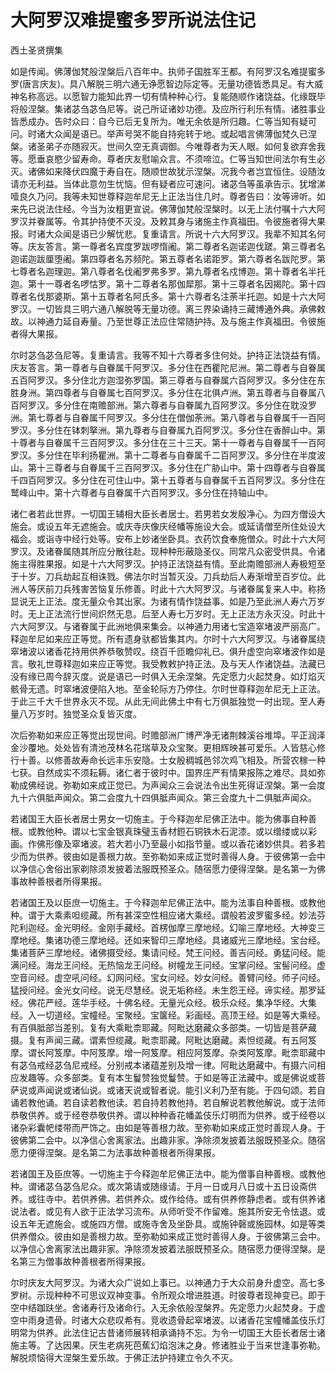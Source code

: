# 大阿罗汉难提蜜多罗所说法住记

西土圣贤撰集

如是传闻。佛薄伽梵般涅槃后八百年中。执师子国胜军王都。有阿罗汉名难提蜜多罗(唐言庆友)。具八解脱三明六通无诤愿智边际定等。无量功德皆悉具足。有大威神名称高远。以愿智力能知此界一切有情种种心行。复能随顺作诸饶益。化缘既毕将般涅槃。集诸苾刍苾刍尼等。说己所证诸妙功德。及应所行利乐有情。诸胜事业皆悉成办。告时众曰：自今已后无复所为。唯无余依是所归趣。仁等当知有疑可问。时诸大众闻是语已。举声号哭不能自持宛转于地。或起唱言佛薄伽梵久已涅槃。诸圣弟子亦随寂灭。世间久空无真调御。今唯尊者为天人眼。如何复欲弃舍我等。愿垂哀愍少留寿命。尊者庆友慰喻众言。不须啼泣。仁等当知世间法尔有生必灭。诸佛如来降伏四魔于寿自在。随顺世故犹示涅槃。况我今者岂宜恒住。设随汝请亦无利益。当体此意勿生忧恼。但有疑者应可速问。诸苾刍等虽承告示。犹增涕噎良久乃问。我等未知世尊释迦牟尼无上正法当住几时。尊者告曰：汝等谛听。如来先已说法住经。今当为汝粗更宣说。佛薄伽梵般涅槃时。以无上法付嘱十六大阿罗汉并眷属等。令其护持使不灭没。及敕其身与诸施主作真福田。令彼施者得大果报。时诸大众闻是语已少解忧悲。复重请言。所说十六大阿罗汉。我辈不知其名何等。庆友答言。第一尊者名宾度罗跋啰惰阇。第二尊者名迦诺迦伐蹉。第三尊者名迦诺迦跋厘堕阇。第四尊者名苏频陀。第五尊者名诺距罗。第六尊者名跋陀罗。第七尊者名迦理迦。第八尊者名伐阇罗弗多罗。第九尊者名戍博迦。第十尊者名半托迦。第十一尊者名啰怙罗。第十二尊者名那伽犀那。第十三尊者名因揭陀。第十四尊者名伐那婆斯。第十五尊者名阿氏多。第十六尊者名注荼半托迦。如是十六大阿罗汉。一切皆具三明六通八解脱等无量功德。离三界染诵持三藏博通外典。承佛敕故。以神通力延自寿量。乃至世尊正法应住常随护持。及与施主作真福田。令彼施者得大果报。

尔时苾刍苾刍尼等。复重请言。我等不知十六尊者多住何处。护持正法饶益有情。庆友答言。第一尊者与自眷属千阿罗汉。多分住在西瞿陀尼洲。第二尊者与自眷属五百阿罗汉。多分住北方迦湿弥罗国。第三尊者与自眷属六百阿罗汉。多分住在东胜身洲。第四尊者与自眷属七百阿罗汉。多分住在北俱卢洲。第五尊者与自眷属八百阿罗汉。多分住在南赡部洲。第六尊者与自眷属九百阿罗汉。多分住在耽没罗洲。第七尊者与自眷属千阿罗汉。多分住在僧伽荼洲。第八尊者与自眷属千一百阿罗汉。多分住在钵刺拏洲。第九尊者与自眷属九百阿罗汉。多分住在香醉山中。第十尊者与自眷属千三百阿罗汉。多分住在三十三天。第十一尊者与自眷属千一百阿罗汉。多分住在毕利扬瞿洲。第十二尊者与自眷属千二百阿罗汉。多分住在半度波山。第十三尊者与自眷属千三百阿罗汉。多分住在广胁山中。第十四尊者与自眷属千四百阿罗汉。多分住在可住山中。第十五尊者与自眷属千五百阿罗汉。多分住在鹫峰山中。第十六尊者与自眷属千六百阿罗汉。多分住在持轴山中。

诸仁者若此世界。一切国王辅相大臣长者居士。若男若女发殷净心。为四方僧设大施会。或设五年无遮施会。或庆寺庆像庆经幡等施设大会。或延请僧至所住处设大福会。或诣寺中经行处等。安布上妙诸坐卧具。衣药饮食奉施僧众。时此十六大阿罗汉。及诸眷属随其所应分散往赴。现种种形蔽隐圣仪。同常凡众密受供具。令诸施主得胜果报。如是十六大阿罗汉。护持正法饶益有情。至此南赡部洲人寿极短至于十岁。刀兵劫起互相诛戮。佛法尔时当暂灭没。刀兵劫后人寿渐增至百岁位。此洲人等厌前刀兵残害苦恼复乐修善。时此十六大阿罗汉。与诸眷属复来人中。称扬显说无上正法。度无量众令其出家。为诸有情作饶益事。如是乃至此洲人寿六万岁时。无上正法流行世间炽然无息。后至人寿七万岁时。无上正法方永灭没。时此十六大阿罗汉。与诸眷属于此洲地俱来集会。以神通力用诸七宝造窣堵波严丽高广。释迦牟尼如来应正等觉。所有遗身驮都皆集其内。尔时十六大阿罗汉。与诸眷属绕窣堵波以诸香花持用供养恭敬赞叹。绕百千匝瞻仰礼已。俱升虚空向窣堵波作如是言。敬礼世尊释迦如来应正等觉。我受教敕护持正法。及与天人作诸饶益。法藏已没有缘已周今辞灭度。说是语已一时俱入无余涅槃。先定愿力火起焚身。如灯焰灭骸骨无遗。时窣堵波便陷入地。至金轮际方乃停住。尔时世尊释迦牟尼无上正法。于此三千大千世界永灭不现。从此无间此佛土中有七万俱胝独觉一时出现。至人寿量八万岁时。独觉圣众复皆灭度。

次后弥勒如来应正等觉出现世间。时赡部洲广博严净无诸荆棘溪谷堆埠。平正润泽金沙覆地。处处皆有清池茂林名花瑞草及众宝聚。更相辉映甚可爱乐。人皆慈心修行十善。以修善故寿命长远丰乐安隐。士女殷稠城邑邻次鸡飞相及。所营农稼一种七获。自然成实不须耘耨。诸仁者于彼时中。国界庄严有情果报陈之难尽。具如弥勒成佛经说。弥勒如来成正觉已。为声闻众三会说法令出生死得证涅槃。第一会度九十六俱胝声闻众。第二会度九十四俱胝声闻众。第三会度九十二俱胝声闻众。

若诸国王大臣长者居士男女一切施主。于今释迦牟尼佛正法中。能为佛事自种善根。或教他种。谓以七宝金银真珠璧玉香材鋀石铜铁木石泥漆。或以缯缕或以彩画。作佛形像及窣堵波。若大若小乃至最小如指节量。或以香花诸妙供具。若多若少而为供养。彼由如是善根力故。至弥勒如来成正觉时善得人身。于彼佛第一会中以净信心舍俗出家剃除须发披着法服既预圣众。随宿愿力便得涅槃。是名第一为佛事故种善根者所得果报。

若诸国王及以臣庶一切施主。于今释迦牟尼佛正法中。能为法事自种善根。或教他种。谓于大乘素呾缆藏。所有甚深空性相应诸大乘经。谓般若波罗蜜多经。妙法芬陀利迦经。金光明经。金刚手藏经。首楞伽摩三摩地经。幻喻三摩地经。大神变三摩地经。集诸功德三摩地经。还如来智印三摩地经。具诸威光三摩地经。宝台经。集诸菩萨三摩地经。诸佛摄受经。集请问经。梵王问经。善吉问经。勇猛问经。能满问经。海龙王问经。无热恼龙王问经。树幢龙王问经。宝掌问经。宝髻问经。虚空音问经。虚空吼问经。幻网问经。宝女问经。妙女问经。善臂问经。师子问经。猛授问经。金光女问经。说无尽慧经。说无垢称经。未生怨王经。谛实经。那罗延经。佛花严经。莲华手经。十佛名经。无量光众经。极乐众经。集净华经。大集经。入一切道经。宝幢经。宝聚经。宝箧经。彩画经。高顶王经。如是等大乘经。有百俱胝部当差别。复有大乘毗柰耶藏。阿毗达磨藏众多部类。一切皆是菩萨藏摄。复有声闻三藏。谓素怛缆藏。毗柰耶藏。阿毗达磨藏。素怛缆藏。有五阿笈摩。谓长阿笈摩。中阿笈摩。增一阿笈摩。相应阿笈摩。杂类阿笈摩。毗柰耶藏中有苾刍戒经苾刍尼戒经。分别戒本诸蕴差别及增一律。阿毗达磨藏中。有摄六问相应发趣等。众多部类。复有本生鬘赞独觉鬘赞。于如是等正法藏中。或是佛说或菩萨说或声闻说或诸仙说。或诸天说或智者说。能引义利乃至有能。于四句颂。若自诵若教他诵。若自读若教他读。若自持若教他持。若自解说若教他解说。或于法师恭敬供养。或于经卷恭敬供养。谓以种种香花幡盖伎乐灯明而为供养。或于经卷以诸杂彩囊帊缕带而严饰之。由如是等善根力故。至弥勒如来成正觉时善现人身。于彼佛第二会中。以净信心舍离家法。出趣非家。净除须发披着法服既预圣众。随宿愿力便得涅槃。是名第二为法事故种善根者所得果报。

若诸国王及臣庶等。一切施主于今释迦牟尼佛正法中。能为僧事自种善根。或教他种。谓诸苾刍苾刍尼众。或次第请或随缘请。于月一日或月八日或十五日设斋供养。或往寺中。若供养佛。若供养众。或作给侍。或有供养修静虑者。或有供养诸说法者。或见有人欲于正法学习流布。从师听受不作留难。施其所安无令怯退。或设五年无遮施会。或施四方僧。或施寺舍及坐卧具。或施钟磬或施园林。如是等类供养僧众。彼由如是善根力故。至弥勒如来成正觉时善得人身。于彼佛第三会中。以净信心舍离家法出趣非家。净除须发披着法服既预圣众。随宿愿力便得涅槃。是名第三为僧事故种善根者所得果报。

尔时庆友大阿罗汉。为诸大众广说如上事已。以神通力于大众前身升虚空。高七多罗树。示现种种不可思议双神变事。令所观众增进胜道。时彼尊者现神变已。即于空中结跏趺坐。舍诸寿行及诸命行。入无余依般涅槃界。先定愿力火起焚身。于虚空中雨身遗骨。时诸大众悲叹希有。竞收遗骨起窣堵波。以诸香花宝幢幡盖伎乐灯明常为供养。此法住记古昔诸师展转相承诵持不忘。为令一切国王大臣长者居士诸施主等。了达因果。厌生老病死芭蕉幻焰泡沫之身。修诸胜业于当来世逢事弥勒。解脱烦恼得大涅槃生爱乐故。于佛正法护持建立令久不灭。